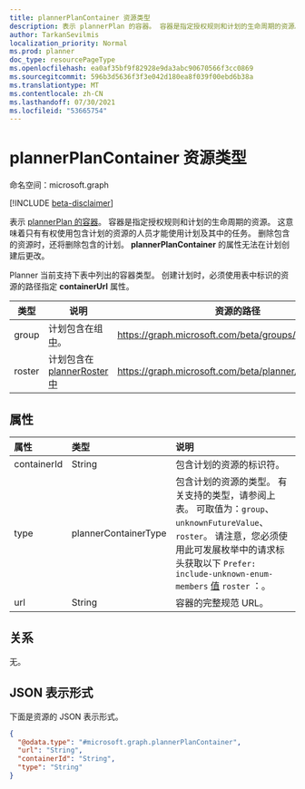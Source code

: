 ```yaml
---
title: plannerPlanContainer 资源类型
description: 表示 plannerPlan 的容器。 容器是指定授权规则和计划的生命周期的资源。
author: TarkanSevilmis
localization_priority: Normal
ms.prod: planner
doc_type: resourcePageType
ms.openlocfilehash: ea0af35bf9f82928e9da3abc90670566f3cc0869
ms.sourcegitcommit: 596b3d5636f3f3e042d180ea8f039f00ebd6b38a
ms.translationtype: MT
ms.contentlocale: zh-CN
ms.lasthandoff: 07/30/2021
ms.locfileid: "53665754"
---
```

# <a name="plannerplancontainer-resource-type"></a>plannerPlanContainer 资源类型

命名空间：microsoft.graph

[!INCLUDE [beta-disclaimer](../../includes/beta-disclaimer.md)]

表示 [plannerPlan 的容器](plannerPlan.md)。 容器是指定授权规则和计划的生命周期的资源。 这意味着只有有权使用包含计划的资源的人员才能使用计划及其中的任务。 删除包含的资源时，还将删除包含的计划。 **plannerPlanContainer** 的属性无法在计划创建后更改。

Planner 当前支持下表中列出的容器类型。 创建计划时，必须使用表中标识的资源的路径指定 **containerUrl** 属性。

|类型|说明|资源的路径|
|----|-----------|--------------------|
|group| 计划包含在组 [中](group.md)。| https://graph.microsoft.com/beta/groups/&lt;id&gt;|
|roster| 计划包含在 [plannerRoster 中](plannerroster.md) | https://graph.microsoft.com/beta/planner/rosters/&lt;id&gt;|

## <a name="properties"></a>属性
|属性|类型|说明|
|:---|:---|:---|
|containerId|String|包含计划的资源的标识符。|
|type|plannerContainerType| 包含计划的资源的类型。 有关支持的类型，请参阅上表。 可取值为：`group`、`unknownFutureValue`、`roster`。 请注意，您必须使用此可发展枚举中的请求标头获取以下 `Prefer: include-unknown-enum-members` [值](/graph/best-practices-concept#handling-future-members-in-evolvable-enumerations) `roster` ：。|
|url|String|容器的完整规范 URL。|

## <a name="relationships"></a>关系
无。

## <a name="json-representation"></a>JSON 表示形式
下面是资源的 JSON 表示形式。
<!-- {
  "blockType": "resource",
  "@odata.type": "microsoft.graph.plannerPlanContainer"
}
-->
``` json
{
  "@odata.type": "#microsoft.graph.plannerPlanContainer",
  "url": "String",
  "containerId": "String",
  "type": "String"
}
```

